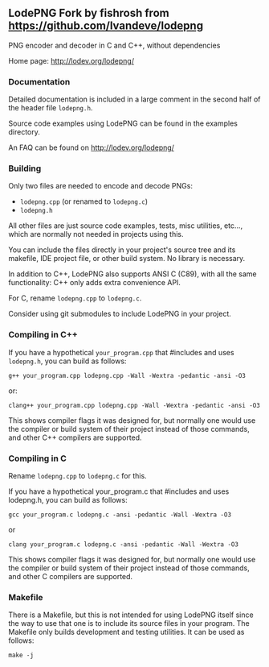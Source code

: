 LodePNG
Fork by fishrosh from https://github.com/lvandeve/lodepng
-------

PNG encoder and decoder in C and C++, without dependencies

Home page: http://lodev.org/lodepng/

### Documentation

Detailed documentation is included in a large comment in the second half of the
header file `lodepng.h`.

Source code examples using LodePNG can be found in the examples directory.

An FAQ can be found on http://lodev.org/lodepng/

### Building

Only two files are needed to encode and decode PNGs:

* `lodepng.cpp` (or renamed to `lodepng.c`)
* `lodepng.h`

All other files are just source code examples, tests, misc utilities, etc...,
which are normally not needed in projects using this.

You can include the files directly in your project's source tree and its
makefile, IDE project file, or other build system. No library is necessary.

In addition to C++, LodePNG also supports ANSI C (C89), with all the same
functionality: C++ only adds extra convenience API.

For C, rename `lodepng.cpp` to `lodepng.c`.

Consider using git submodules to include LodePNG in your project.

### Compiling in C++

If you have a hypothetical `your_program.cpp` that #includes and uses `lodepng.h`,
you can build as follows:

`g++ your_program.cpp lodepng.cpp -Wall -Wextra -pedantic -ansi -O3`

or:

`clang++ your_program.cpp lodepng.cpp -Wall -Wextra -pedantic -ansi -O3`

This shows compiler flags it was designed for, but normally one would use the
compiler or build system of their project instead of those commands, and other
C++ compilers are supported.

### Compiling in C

Rename `lodepng.cpp` to `lodepng.c` for this.

If you have a hypothetical your_program.c that #includes and uses lodepng.h,
you can build as follows:

`gcc your_program.c lodepng.c -ansi -pedantic -Wall -Wextra -O3`

or

`clang your_program.c lodepng.c -ansi -pedantic -Wall -Wextra -O3`

This shows compiler flags it was designed for, but normally one would use the
compiler or build system of their project instead of those commands, and other
C compilers are supported.

### Makefile

There is a Makefile, but this is not intended for using LodePNG itself since the
way to use that one is to include its source files in your program. The Makefile
only builds development and testing utilities. It can be used as follows:

`make -j`
